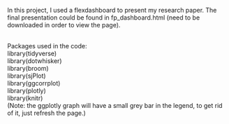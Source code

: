 In this project, I used a flexdashboard to present my research paper. The final presentation could be found in fp_dashboard.html (need to be downloaded in order to view the page). 

<br>
Packages used in the code:
<br>library(tidyverse)
<br>library(dotwhisker)
<br>library(broom)
<br>library(sjPlot) 
<br>library(ggcorrplot) 
<br>library(plotly)
<br>library(knitr)

<br>
(Note: the ggplotly graph will have a small grey bar in the legend, to get rid of it, just refresh the page.)